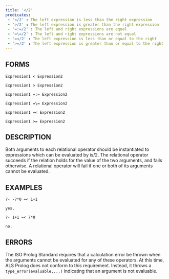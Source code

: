 ```yaml
---
title: '</2'
predicates:
 - '</2' : The left expression is less than the right expression
 - '>/2' : The left expression is greater than the right expression
 - '=:=/2' : The left and right expressions are equal
 - '=\=/2' : The left and right expressions are not equal
 - '=</2' : The left expression is less than or equal to the right
 - '>=/2' : The left expression is greater than or equal to the right
---
```


## FORMS
```
Expression1 < Expression2

Expression1 > Expression2

Expression1 =:= Expression2

Expression1 =\= Expression2

Expression1 =< Expression2

Expression1 >= Expression2
```

## DESCRIPTION

Both arguments to each relational operator should be instantiated to expressions which can be evaluated by is/2. The relational operator succeeds if the relation holds for the value of the two arguments, and fails otherwise. A relational operator will fail if one or both of its arguments cannot be evaluated.


## EXAMPLES

```
?- -7*0 =< 1+1

yes.
```

```
?- 1+1 =< 7*0

no.
```


## ERRORS

The ISO Prolog Standard requires that a calculation error be thrown when the arguments cannot be evaluated for any of these operators. At this time, ALS Prolog does not conform to this requirement.  Instead, it throws a `type_error(evaluable,...)` indicating that an argument is not evaluable.

